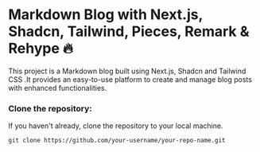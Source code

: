 # Markdown Blog with Next.js, Shadcn, Tailwind, Pieces, Remark & Rehype 🔥

This project is a Markdown blog built using Next.js, Shadcn and Tailwind CSS .It provides an easy-to-use platform to create and manage blog posts with enhanced functionalities.



### Clone the repository:
   If you haven't already, clone the repository to your local machine.

   ```bash
   git clone https://github.com/your-username/your-repo-name.git
